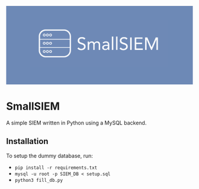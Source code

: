![Logo](logo.png)

# SmallSIEM
A simple SIEM written in Python using a MySQL backend.

## Installation
To setup the dummy database, run:
- `pip install -r requirements.txt`
- `mysql -u root -p SIEM_DB < setup.sql`
- `python3 fill_db.py`